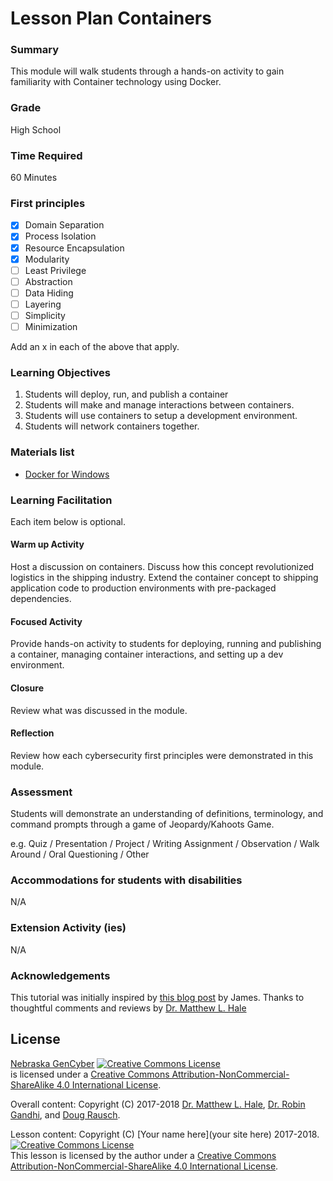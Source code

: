 # Lesson Plan Containers

### Summary
This module will walk students through a hands-on activity to gain familiarity with Container technology using Docker.

### Grade
High School

### Time Required
60 Minutes

### First principles
- [x] Domain Separation
- [x] Process Isolation
- [x] Resource Encapsulation
- [x] Modularity
- [ ] Least Privilege
- [ ] Abstraction
- [ ] Data Hiding
- [ ] Layering
- [ ] Simplicity
- [ ] Minimization

Add an x in each of the above that apply.

### Learning Objectives

1. Students will deploy, run, and publish a container
2. Students will make and manage interactions between containers.
3. Students will use containers to setup a development environment.
4. Students will network containers together.

### Materials list

* [Docker for Windows](https://docs.docker.com/docker-for-windows/install/)

### Learning Facilitation

Each item below is optional.

#### Warm up Activity

Host a discussion on containers. Discuss how this concept revolutionized logistics in the shipping industry. Extend the container concept to shipping application code to production environments with pre-packaged dependencies.

#### Focused Activity

Provide hands-on activity to students for deploying, running and publishing a container, managing container interactions, and setting up a dev environment.

#### Closure

Review what was discussed in the module.

#### Reflection

Review how each cybersecurity first principles were demonstrated in this module.

### Assessment

Students will demonstrate an understanding of definitions, terminology, and command prompts through a game of Jeopardy/Kahoots Game.

e.g. Quiz / Presentation / Project / Writing Assignment / Observation / Walk Around / Oral Questioning / Other

### Accommodations for students with disabilities

N/A

### Extension Activity (ies)

N/A

### Acknowledgements

This tutorial was initially inspired by [this blog post](https://www.codementor.io/jquacinella/docker-and-docker-compose-for-local-development-and-small-deployments-ph4p434gb) by James. Thanks to thoughtful comments and reviews by [Dr. Matthew L. Hale](http://faculty.ist.unomaha.edu/mhale/)

## License
[Nebraska GenCyber](https://github.com/MLHale/nebraska-gencyber) <a rel="license" href="http://creativecommons.org/licenses/by-nc-sa/4.0/"><img alt="Creative Commons License" style="border-width:0" src="https://i.creativecommons.org/l/by-nc-sa/4.0/88x31.png" /></a><br /> is licensed under a <a rel="license" href="http://creativecommons.org/licenses/by-nc-sa/4.0/">Creative Commons Attribution-NonCommercial-ShareAlike 4.0 International License</a>.

Overall content: Copyright (C) 2017-2018  [Dr. Matthew L. Hale](http://faculty.ist.unomaha.edu/mhale/), [Dr. Robin Gandhi](http://faculty.ist.unomaha.edu/rgandhi/), and [Doug Rausch](http://www.bellevue.edu/about/leadership/faculty/rausch-douglas).

Lesson content: Copyright (C) [Your name here](your site here) 2017-2018.  
<a rel="license" href="http://creativecommons.org/licenses/by-nc-sa/4.0/"><img alt="Creative Commons License" style="border-width:0" src="https://i.creativecommons.org/l/by-nc-sa/4.0/88x31.png" /></a><br /><span xmlns:dct="http://purl.org/dc/terms/" property="dct:title">This lesson</span> is licensed by the author under a <a rel="license" href="http://creativecommons.org/licenses/by-nc-sa/4.0/">Creative Commons Attribution-NonCommercial-ShareAlike 4.0 International License</a>.
